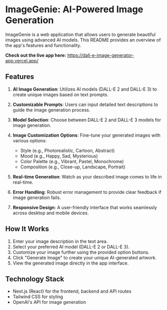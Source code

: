 # ImageGenie: AI-Powered Image Generation

ImageGenie is a web application that allows users to generate beautiful images using advanced AI models. This README provides an overview of the app's features and functionality.

**Check out the live app here:** https://dall-e-image-generator-app.vercel.app/

## Features

1. **AI Image Generation**: Utilizes AI models (DALL-E 2 and DALL-E 3) to create unique images based on text prompts.

2. **Customizable Prompts**: Users can input detailed text descriptions to guide the image generation process.

3. **Model Selection**: Choose between DALL-E 2 and DALL-E 3 models for image generation.

4. **Image Customization Options**: Fine-tune your generated images with various options:
   - Style (e.g., Photorealistic, Cartoon, Abstract)
   - Mood (e.g., Happy, Sad, Mysterious)
   - Color Palette (e.g., Vibrant, Pastel, Monochrome)
   - Composition (e.g., Close-up, Landscape, Portrait)

5. **Real-time Generation**: Watch as your described image comes to life in real-time.

6. **Error Handling**: Robust error management to provide clear feedback if image generation fails.

7. **Responsive Design**: A user-friendly interface that works seamlessly across desktop and mobile devices.

## How It Works

1. Enter your image description in the text area.
2. Select your preferred AI model (DALL-E 2 or DALL-E 3).
3. Customize your image further using the provided option buttons.
4. Click "Generate Image" to create your unique AI-generated artwork.
5. View the generated image directly in the app interface.

## Technology Stack

- Next.js (React) for the frontend, backend and API routes
- Tailwind CSS for styling
- OpenAI's API for image generation 